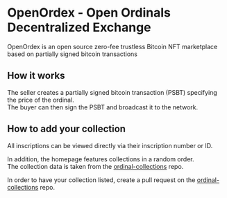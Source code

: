 # OpenOrdex - Open Ordinals Decentralized Exchange

OpenOrdex is an open source zero-fee trustless Bitcoin NFT marketplace based on partially signed bitcoin transactions

## How it works
The seller creates a partially signed bitcoin transaction (PSBT) specifying the price of the ordinal.  
The buyer can then sign the PSBT and broadcast it to the network.

## How to add your collection
All inscriptions can be viewed directly via their inscription number or ID.

In addition, the homepage features collections in a random order.  
The collection data is taken from the [ordinal-collections](https://github.com/ordinals-wallet/ordinals-collections) repo.  

In order to have your collection listed, create a pull request on the [ordinal-collections](https://github.com/ordinals-wallet/ordinals-collections) repo.
